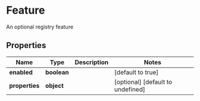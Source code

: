 # Feature

An optional registry feature
## Properties
| Name | Type | Description | Notes |
| ------------ | ------------- | ------------- | ------------- |
| **enabled** | **boolean** |  | [default to true] |
| **properties** | **object** |  | [optional] [default to undefined] |


